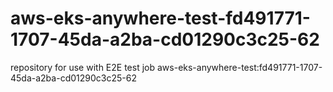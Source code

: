 # aws-eks-anywhere-test-fd491771-1707-45da-a2ba-cd01290c3c25-62
repository for use with E2E test job aws-eks-anywhere-test:fd491771-1707-45da-a2ba-cd01290c3c25-62

